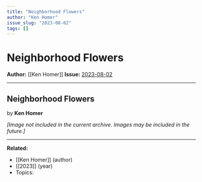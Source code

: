 ```yaml
---
title: "Neighborhood Flowers"
author: "Ken Homer"
issue_slug: "2023-08-02"
tags: []
---
```


# Neighborhood Flowers

**Author:** [[Ken Homer]]
**Issue:** [2023-08-02](https://plex.collectivesensecommons.org/2023-08-02/)

---

## Neighborhood Flowers
by **Ken Homer**

*[Image not included in the current archive. Images may be included in the future.]*

---

**Related:**
- [[Ken Homer]] (author)
- [[2023]] (year)
- Topics: 

